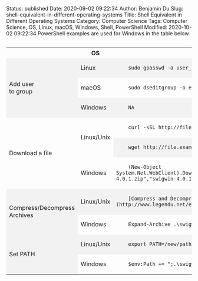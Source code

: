 Status: published
Date: 2020-09-02 09:22:34
Author: Benjamin Du
Slug: shell-equivalent-in-different-operating-systems
Title: Shell Equivalent in Different Operating Systems
Category: Computer Science
Tags: Computer Science, OS, Linux, macOS, Windows, Shell, PowerShell
Modified: 2020-10-02 09:22:34
PowerShell examples are used for Windows in the table below.

<div style="overflow-x:auto;">
<style>
    tr:nth-child(even) {background-color: #f2f2f2}
</style>
<table style="width:100%">
  <tr>
    <th> </th>
    <th> OS </th>
    <th> Command </th>
  </tr>

  <tr>
    <td rowspan="3"> Add user <br> to group </td>
    <td> Linux </td>
    <td> <code> 
    sudo gpasswd -a user_name group_name
    </code> </td>
  </tr>
  <tr>
    <td> macOS </td>
    <td> <code> 
    sudo dseditgroup -o edit -a $username_to_add -t user admin
    </code> </td>
  </tr>
  <tr>
    <td> Windows </td>
    <td> <code> 
    NA
    </code> </td>
  </tr>

  <tr>
    <td rowspan="3"> Download a file </td>
    <td rowspan="2"> Linux/Unix </td>
    <td> <code> 
    curl -sSL http://file.example.com -o output
    </code> </td>
  </tr>
  <tr>
    <td> <code> 
    wget http://file.example.com -O output
    </code> </td>
  </tr>
  <tr>
    <td> Windows </td>
    <td> <code> 
    (New-Object System.Net.WebClient).DownloadFile("http://prdownloads.sourceforge.net/swig/swigwin-4.0.1.zip","swigwin-4.0.1.zip");
    </code> </td>
  </tr>

  <tr>
    <td rowspan="2"> Compress/Decompress Archives </td>
    <td> Linux/Unix </td>
    <td> <code> 
    [Compress and Decompressing Archives in Linux](http://www.legendu.net/en/blog/compress-and-decompress-in-linux/)
    </code> </td>
  </tr>
  <tr>
    <td> Windows </td>
    <td> <code> 
    Expand-Archive .\swigwin-4.0.1.zip .;
    </code> </td>
  </tr>

  <tr>
    <td rowspan="2"> Set PATH </td>
    <td> Linux/Unix </td>
    <td> <code> 
    export PATH=/new/path:$PATH
    </code> </td>
  </tr>
  <tr>
    <td> Windows </td>
    <td> <code> 
    $env:Path += ";.\swigwin-4.0.1";
    </code> </td>
  </tr>
    
</table>
</div>